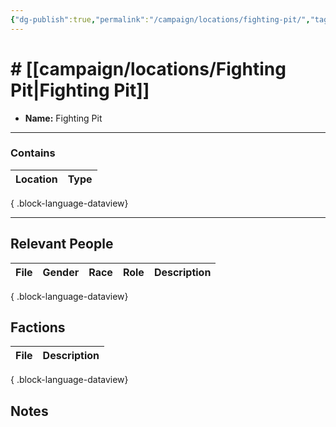 ```yaml
---
{"dg-publish":true,"permalink":"/campaign/locations/fighting-pit/","tags":["location"],"created":"2025-10-28T21:39:25.619-07:00","updated":"2025-10-28T22:54:38.195-07:00"}
---
```


# # [[campaign/locations/Fighting Pit\|Fighting Pit]]
<p><span><ul>
<li dir="auto"><strong>Name:</strong> Fighting Pit</li>
</ul></span></p>

---

### Contains
| Location | Type |
| -------- | ---- |

{ .block-language-dataview}

---

## Relevant People
| File | Gender | Race | Role | Description |
| ---- | ------ | ---- | ---- | ----------- |

{ .block-language-dataview}

## Factions
| File | Description |
| ---- | ----------- |

{ .block-language-dataview}

## Notes
